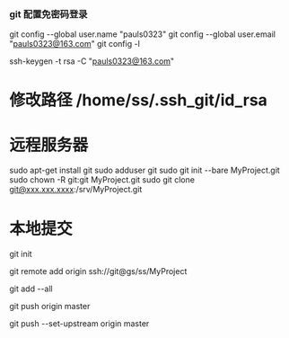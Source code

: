 ### git 配置免密码登录
git config --global user.name "pauls0323"
git config --global user.email "pauls0323@163.com"
git config -l

ssh-keygen -t rsa -C "pauls0323@163.com"
# 修改路径 /home/ss/.ssh_git/id_rsa

# 远程服务器
sudo apt-get install git
sudo adduser git
sudo git init --bare MyProject.git
sudo chown -R git:git MyProject.git
sudo git clone git@xxx.xxx.xxxx:/srv/MyProject.git

# 本地提交
git init 
<!-- git remote add origin https://github.com/pauls0323/opencv3.4.8_tutorial.git -->

git remote add origin ssh://git@gs/ss/MyProject  <!-- gs 来自hosts -->
<!-- git remote remove origin -->
git add --all

git push origin master

git push --set-upstream origin master

